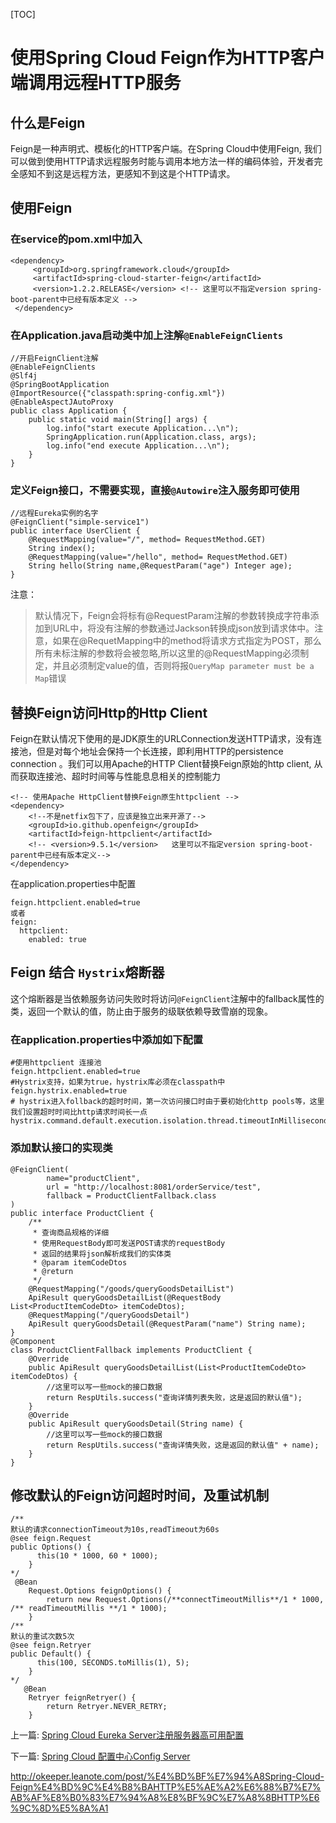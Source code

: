 [TOC]



# 使用Spring Cloud Feign作为HTTP客户端调用远程HTTP服务

## 什么是Feign

Feign是一种声明式、模板化的HTTP客户端。在Spring Cloud中使用Feign, 我们可以做到使用HTTP请求远程服务时能与调用本地方法一样的编码体验，开发者完全感知不到这是远程方法，更感知不到这是个HTTP请求。

## 使用Feign

### 在service的pom.xml中加入

```
<dependency>
     <groupId>org.springframework.cloud</groupId>
     <artifactId>spring-cloud-starter-feign</artifactId>
     <version>1.2.2.RELEASE</version> <!-- 这里可以不指定version spring-boot-parent中已经有版本定义 -->
 </dependency>

```

### 在Application.java启动类中加上注解`@EnableFeignClients`

```
//开启FeignClient注解
@EnableFeignClients
@Slf4j
@SpringBootApplication
@ImportResource({"classpath:spring-config.xml"})
@EnableAspectJAutoProxy
public class Application {
    public static void main(String[] args) {
        log.info("start execute Application...\n");
        SpringApplication.run(Application.class, args);
        log.info("end execute Application...\n");
    }
}
```

### 定义Feign接口，不需要实现，直接`@Autowire`注入服务即可使用

```
//远程Eureka实例的名字
@FeignClient("simple-service1")
public interface UserClient {
    @RequestMapping(value="/", method= RequestMethod.GET)
    String index();
    @RequestMapping(value="/hello", method= RequestMethod.GET)
    String hello(String name,@RequestParam("age") Integer age);
}
```

注意：

> 默认情况下，Feign会将标有@RequestParam注解的参数转换成字符串添加到URL中，将没有注解的参数通过Jackson转换成json放到请求体中。注意，如果在@RequetMapping中的method将请求方式指定为POST，那么所有未标注解的参数将会被忽略,所以这里的@RequestMapping必须制定，并且必须制定value的值，否则将报`QueryMap parameter must be a Map`错误

## 替换Feign访问Http的Http Client

Feign在默认情况下使用的是JDK原生的URLConnection发送HTTP请求，没有连接池，但是对每个地址会保持一个长连接，即利用HTTP的persistence connection 。我们可以用Apache的HTTP Client替换Feign原始的http client, 从而获取连接池、超时时间等与性能息息相关的控制能力

```
<!-- 使用Apache HttpClient替换Feign原生httpclient -->
<dependency>
    <!--不是netfix包下了，应该是独立出来开源了-->
    <groupId>io.github.openfeign</groupId>
    <artifactId>feign-httpclient</artifactId>
    <!-- <version>9.5.1</version>   这里可以不指定version spring-boot-parent中已经有版本定义-->
</dependency>
```

在application.properties中配置

```
feign.httpclient.enabled=true
或者
feign:
  httpclient:
    enabled: true
```

## Feign 结合 `Hystrix`熔断器

这个熔断器是当依赖服务访问失败时将访问`@FeignClient`注解中的fallback属性的类，返回一个默认的值，防止由于服务的级联依赖导致雪崩的现象。

### 在application.properties中添加如下配置

```
#使用httpclient 连接池
feign.httpclient.enabled=true
#Hystrix支持，如果为true，hystrix库必须在classpath中
feign.hystrix.enabled=true
# hystrix进入follback的超时时间，第一次访问接口时由于要初始化http pools等，这里我们设置超时时间比http请求时间长一点
hystrix.command.default.execution.isolation.thread.timeoutInMilliseconds=10000
```

### 添加默认接口的实现类

```
@FeignClient(
        name="productClient",
        url = "http://localhost:8081/orderService/test",
        fallback = ProductClientFallback.class
)
public interface ProductClient {
    /**
     * 查询商品规格的详细
     * 使用RequestBody即可发送POST请求的requestBody
     * 返回的结果将json解析成我们的实体类
     * @param itemCodeDtos
     * @return
     */
    @RequestMapping("/goods/queryGoodsDetailList")
    ApiResult queryGoodsDetailList(@RequestBody List<ProductItemCodeDto> itemCodeDtos);
    @RequestMapping("/queryGoodsDetail")
    ApiResult queryGoodsDetail(@RequestParam("name") String name);
}
@Component
class ProductClientFallback implements ProductClient {
    @Override
    public ApiResult queryGoodsDetailList(List<ProductItemCodeDto> itemCodeDtos) {
        //这里可以写一些mock的接口数据
        return RespUtils.success("查询详情列表失败，这是返回的默认值");
    }
    @Override
    public ApiResult queryGoodsDetail(String name) {
        //这里可以写一些mock的接口数据
        return RespUtils.success("查询详情失败，这是返回的默认值" + name);
    }
}
```

## 修改默认的Feign访问超时时间，及重试机制

```
/**
默认的请求connectionTimeout为10s,readTimeout为60s
@see feign.Request
public Options() {
      this(10 * 1000, 60 * 1000);
    }
*/
 @Bean
    Request.Options feignOptions() {
        return new Request.Options(/**connectTimeoutMillis**/1 * 1000, /** readTimeoutMillis **/1 * 1000);
    }
/**
默认的重试次数5次
@see feign.Retryer
public Default() {
      this(100, SECONDS.toMillis(1), 5);
    }
*/
   @Bean
    Retryer feignRetryer() {
        return Retryer.NEVER_RETRY;
    }
```

上一篇: [Spring Cloud Eureka Server注册服务器高可用配置](http://okeeper.leanote.com/post/Spring-Cloud%E5%BE%AE%E6%9C%8D%E5%8A%A1-%E6%B3%A8%E5%86%8C%E4%B8%AD%E5%BF%83%E9%AB%98%E5%8F%AF%E7%94%A8)

下一篇: [Spring Cloud 配置中心Config Server](http://okeeper.leanote.com/post/Spring-Cloud-%E9%85%8D%E7%BD%AE%E4%B8%AD%E5%BF%83Config-Server)



 http://okeeper.leanote.com/post/%E4%BD%BF%E7%94%A8Spring-Cloud-Feign%E4%BD%9C%E4%B8%BAHTTP%E5%AE%A2%E6%88%B7%E7%AB%AF%E8%B0%83%E7%94%A8%E8%BF%9C%E7%A8%8BHTTP%E6%9C%8D%E5%8A%A1
